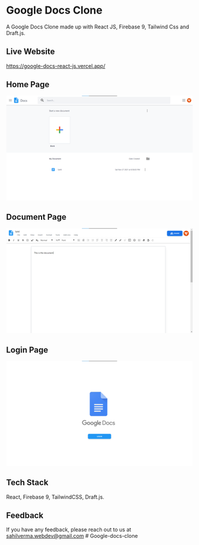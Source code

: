 # Google Docs Clone

A Google Docs Clone made up with React JS, Firebase 9, Tailwind Css and Draft.js.

## Live Website

https://google-docs-react-js.vercel.app/

## Home Page

![Home](/screenshots/home.png)

## Document Page

![Explore](/screenshots/document.png)

## Login Page

![Login](/screenshots/login.png)

## Tech Stack

React, Firebase 9, TailwindCSS, Draft.js.

## Feedback

If you have any feedback, please reach out to us at sahilverma.webdev@gmail.com
#   G o o g l e - d o c s - c l o n e 
 
 